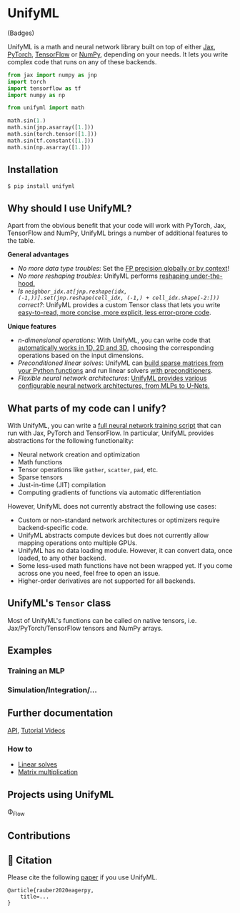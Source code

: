 # UnifyML

(Badges)

UnifyML is a math and neural network library built on top of either [Jax](), [PyTorch](), [TensorFlow]() or [NumPy](), depending on your needs.
It lets you write complex code that runs on any of these backends.

```python
from jax import numpy as jnp
import torch
import tensorflow as tf
import numpy as np

from unifyml import math

math.sin(1.)
math.sin(jnp.asarray([1.]))
math.sin(torch.tensor([1.]))
math.sin(tf.constant([1.]))
math.sin(np.asarray([1.]))
```

## Installation


```bash
$ pip install unifyml
```

## Why should I use UnifyML?

Apart from the obvious benefit that your code will work with PyTorch, Jax, TensorFlow and NumPy, UnifyML brings a number of additional features to the table.

**General advantages**

* *No more data type troubles*: Set the [FP precision globally or by context]()!
* *No more reshaping troubles*: UnifyML performs [reshaping under-the-hood.]()
* *Is `neighbor_idx.at[jnp.reshape(idx, (-1,))].set(jnp.reshape(cell_idx, (-1,) + cell_idx.shape[-2:]))` correct?*: UnifyML provides a custom Tensor class that lets you write [easy-to-read, more concise, more explicit, less error-prone code]().

**Unique features**

* *n-dimensional operations*: With UnifyML, you can write code that [automatically works in 1D, 2D and 3D](), choosing the corresponding operations based on the input dimensions.
* *Preconditioned linear solves*: UnifyML can [build sparse matrices from your Python functions]() and run linear solvers [with preconditioners]().
* *Flexible neural network architectures*: [UnifyML provides various configurable neural network architectures, from MLPs to U-Nets.]()


## What parts of my code can I unify?

With UnifyML, you can write a [full neural network training script]() that can run with Jax, PyTorch and TensorFlow.
In particular, UnifyML provides abstractions for the following functionality:

* Neural network creation and optimization
* Math functions
* Tensor operations like `gather`, `scatter`, `pad`, etc.
* Sparse tensors
* Just-in-time (JIT) compilation
* Computing gradients of functions via automatic differentiation

However, UnifyML does not currently abstract the following use cases:

* Custom or non-standard network architectures or optimizers require backend-specific code.
* UnifyML abstracts compute devices but does not currently allow mapping operations onto multiple GPUs.
* UnifyML has no data loading module. However, it can convert data, once loaded, to any other backend.
* Some less-used math functions have not been wrapped yet. If you come across one you need, feel free to open an issue.
* Higher-order derivatives are not supported for all backends.


## UnifyML's `Tensor` class

Most of UnifyML's functions can be called on native tensors, i.e. Jax/PyTorch/TensorFlow tensors and NumPy arrays.


## Examples


### Training an MLP


### Simulation/Integration/...


## Further documentation

[API](), [Tutorial Videos]()

### How to

* [Linear solves]()
* [Matrix multiplication]()


## Projects using UnifyML

Φ<sub>Flow</sub>


## Contributions


## 📄 Citation

Please cite the following [paper]() if you use UnifyML.

```
@article{rauber2020eagerpy,
    title=...
}
```

